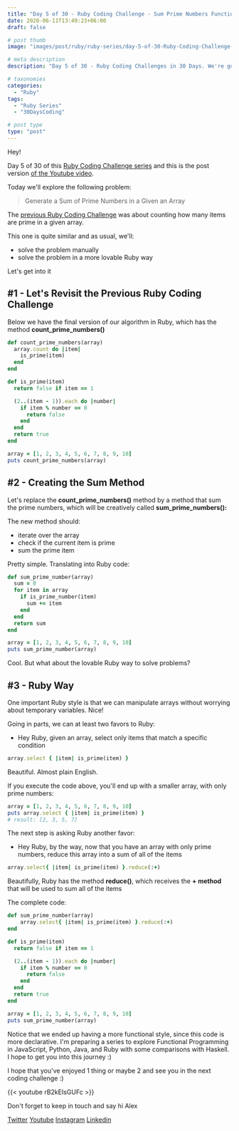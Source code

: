 ```yaml
---
title: "Day 5 of 30 - Ruby Coding Challenge - Sum Prime Numbers Functionally"
date: 2020-06-11T13:49:23+06:00
draft: false

# post thumb
image: "images/post/ruby/ruby-series/day-5-of-30-Ruby-Coding-Challenge-prime-algorithm-functional-programming.png"

# meta description
description: "Day 5 of 30 - Ruby Coding Challenges in 30 Days. We're going to solve the problem of getting the sum of prime numbers a given array using functional programming with Ruby"

# taxonomies
categories: 
  - "Ruby"
tags:
  - "Ruby Series"
  - "30DaysCoding"

# post type
type: "post"
---
```


Hey!

Day 5 of 30 of this [Ruby Coding Challenge series](https://www.youtube.com/watch?v=pfaecP3Wbjw) and this is the post version [of the Youtube video](https://www.youtube.com/watch?v=rB2kEIsGUFc).

Today we'll explore the following problem:

> Generate a Sum of Prime Numbers in a Given an Array

The [previous Ruby Coding Challenge](https://www.youtube.com/watch?v=cO9dNVzjz8c) was about counting how many items are prime in a given array. 

This one is quite similar and as usual, we'll:

- solve the problem manually
- solve the problem in a more lovable Ruby way

Let's get into it

## #1 - Let's Revisit the Previous Ruby Coding Challenge

Below we have the final version of our algorithm in Ruby, which has the method **count_prime_numbers()**

```ruby
def count_prime_numbers(array)
  array.count do |item|
    is_prime(item)
  end
end

def is_prime(item)
  return false if item == 1

  (2..(item - 1)).each do |number|
    if item % number == 0
      return false
    end
  end
  return true
end

array = [1, 2, 3, 4, 5, 6, 7, 8, 9, 10]
puts count_prime_numbers(array)
```

## #2 - Creating the Sum Method

Let's replace the **count_prime_numbers()** method by a method that sum the prime numbers, which will be creatively called **sum_prime_numbers():**

The new method should:

- iterate over the array
- check if the current item is prime
- sum the prime item

Pretty simple. Translating into Ruby code:

```ruby
def sum_prime_number(array)
  sum = 0
  for item in array
    if is_prime_number(item)
      sum += item
    end
  end
  return sum
end

array = [1, 2, 3, 4, 5, 6, 7, 8, 9, 10]
puts sum_prime_number(array)
```

Cool. But what about the lovable Ruby way to solve problems? 

## #3 - Ruby Way

One important Ruby style is that we can manipulate arrays without worrying about temporary variables. Nice!

Going in parts, we can at least two favors to Ruby:

- Hey Ruby, given an array, select only items that match a specific condition

```ruby
array.select { |item| is_prime(item) }
```

Beautiful. Almost plain English.

If you execute the code above, you'll end up with a smaller array, with only prime numbers:

```ruby
array = [1, 2, 3, 4, 5, 6, 7, 8, 9, 10]
puts array.select { |item| is_prime(item) }
# result: [2, 3, 5, 7]
```

The next step is asking Ruby another favor:

- Hey Ruby, by the way, now that you have an array with only prime numbers, reduce this array into a sum of all of the items

```ruby
array.select{ |item| is_prime(item) }.reduce(:+)
```

Beautifully, Ruby has the method **reduce()**, which receives the **+ method** that will be used to sum all of the items

The complete code:

```ruby
def sum_prime_number(array)
	array.select{ |item| is_prime(item) }.reduce(:+)
end

def is_prime(item)
  return false if item == 1

  (2..(item - 1)).each do |number|
    if item % number == 0
      return false
    end
  end
  return true
end

array = [1, 2, 3, 4, 5, 6, 7, 8, 9, 10]
puts sum_prime_number(array)
```

Notice that we ended up having a more functional style, since this code is more declarative. I'm preparing a series to explore Functional Programming in JavaScript, Python, Java, and Ruby with some comparisons with Haskell. I hope to get you into this journey :)

I hope that you've enjoyed 1 thing or maybe 2 and see you in the next coding challenge :)

{{< youtube rB2kEIsGUFc >}}

Don't forget to keep in touch and say hi Alex

[Twitter](https://twitter.com/_alex_gama/)
[Youtube](https://www.youtube.com/channel/UCn09BXJXOCPLARsqNvxEFuw?view_as=subscriber/)
[Instagram](https://www.instagram.com/_alex_gama)
[Linkedin](https://www.linkedin.com/in/alexandregama/)